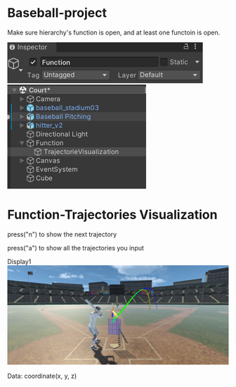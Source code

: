 # Baseball-project
Make sure hierarchy's function is open, and at least one functoin is open.

![image](Image/01.png)
![image](Image/02.png)


# Function-Trajectories Visualization
press("n") to show the next trajectory

press("a") to show all the trajectories you input

Display1
![image](Image/F2-1.png)


Data:
coordinate(x, y, z)

